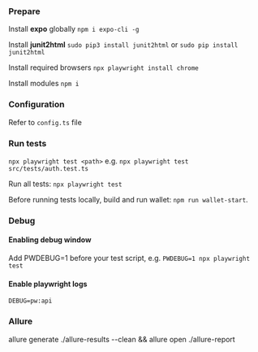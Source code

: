 ### Prepare
Install **expo** globally
`npm i expo-cli -g`

Install **junit2html**
`sudo pip3 install junit2html` or `sudo pip install junit2html`

Install required browsers
`npx playwright install chrome`

Install modules
`npm i`

### Configuration
Refer to `config.ts` file

### Run tests
`npx playwright test <path>`
e.g. `npx playwright test src/tests/auth.test.ts`

Run all tests:
`npx playwright test`

Before running tests locally, build and run wallet: `npm run wallet-start`.

### Debug
#### Enabling debug window
Add PWDEBUG=1 before your test script, e.g.
`PWDEBUG=1 npx playwright test`

#### Enable playwright logs
`DEBUG=pw:api`


### Allure
allure generate ./allure-results --clean && allure open ./allure-report

